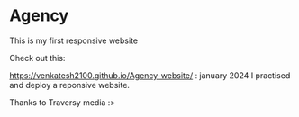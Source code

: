 # Agency
This is my first responsive website 


Check out this:

https://venkatesh2100.github.io/Agency-website/
: january 2024 I practised and deploy a reponsive website.


Thanks to Traversy media :>
